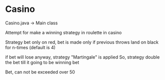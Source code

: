 # Casino

Casino.java -> Main class

Attempt for make a winning strategy in roulette in casino

Strategy bet only on red,
bet is made only if previous throws land on black for n-times (default is 4)

if bet will lose anyway, strategy "Martingale" is applied
So, strategy double the bet till it going to be winning bet

Bet, can not be exceeded over 50
